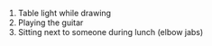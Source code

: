 1. Table light while drawing
2. Playing the guitar
3. Sitting next to someone during lunch (elbow jabs)

